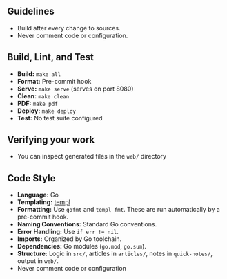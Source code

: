 ## Guidelines

- Build after every change to sources.
- Never comment code or configuration.

## Build, Lint, and Test

- **Build:** `make all`
- **Format:** Pre-commit hook
- **Serve:** `make serve` (serves on port 8080)
- **Clean:** `make clean`
- **PDF:** `make pdf`
- **Deploy:** `make deploy`
- **Test:** No test suite configured

## Verifying your work

- You can inspect generated files in the `web/` directory

## Code Style

- **Language:** Go
- **Templating:** [templ](https://templ.dev/)
- **Formatting:** Use `gofmt` and `templ fmt`. These are run automatically by a pre-commit hook.
- **Naming Conventions:** Standard Go conventions.
- **Error Handling:** Use `if err != nil`.
- **Imports:** Organized by Go toolchain.
- **Dependencies:** Go modules (`go.mod`, `go.sum`).
- **Structure:** Logic in `src/`, articles in `articles/`, notes in `quick-notes/`, output in `web/`.
- Never comment code or configuration

